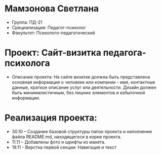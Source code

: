 # Мамзонова Светлана
- Группа: ПД-21
- Срециализация: Педагог-психолог
- Факультет: Психолого-педагогический 
# Проект: Сайт-визитка педагога-психолога
- Описание проекта: На сайте визитке должна быть представлена основная информация 
о человеке или компании - имя, контактные данные, краткое описание услуг или деятельности.
Дизайн должен быть минималистичным, без лишних элементов и избыточной информации.
# Реализация проекта:
- 30.10 – Создание базовой структуры папок проекта и наполнение файла README.md, находящегося в корне  проекта.
- 11.11 – Добавлены фото и шрифты из макета.
- 19.11 - Верстка первой секции: Навигация и текст